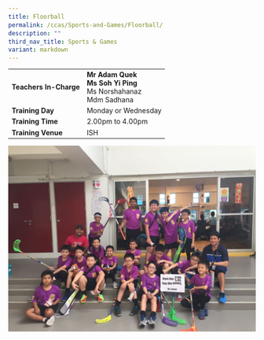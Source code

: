 ```yaml
---
title: Floorball
permalink: /ccas/Sports-and-Games/Floorball/
description: ""
third_nav_title: Sports & Games
variant: markdown
---
```

| | |
| --- | ---|
| **Teachers In-Charge** |**Mr Adam Quek**<br>**Ms Soh Yi Ping**<br>Ms Norshahanaz<br>Mdm Sadhana
|**Training Day**|Monday or Wednesday
|**Training Time**|2.00pm to 4.00pm
|**Training Venue**|ISH

![](/images/Floorball.jpeg)